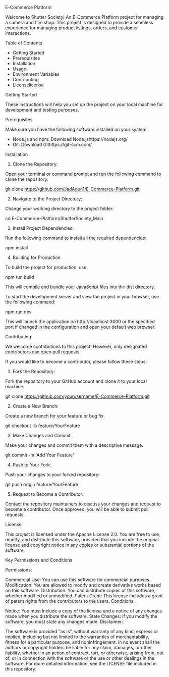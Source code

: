E-Commerce Platform

Welcome to Shutter Society! An E-Commerce Platform project for managing a camera and film shop. This project is designed to provide a seamless experience for managing product listings, orders, and customer interactions.

Table of Contents

- Getting Started
- Prerequisites
- Installation
- Usage
- Environment Variables
- Contributing
- Licenselicense







Getting Started

These instructions will help you set up the project on your local machine for development and testing purposes.





Prerequisites

Make sure you have the following software installed on your system:

- Node.js and npm: Download Node.jshttps://nodejs.org/
- Git: Download Githttps://git-scm.com/




Installation

1. Clone the Repository:

 Open your terminal or command prompt and run the following command to clone the repository:

 
 git clone https://github.com/JadAoun1/E-Commerce-Platform.git
 

2. Navigate to the Project Directory:

 Change your working directory to the project folder:

 
 cd E-Commerce-Platform/ShutterSociety_Main
 

3. Install Project Dependencies:

 Run the following command to install all the required dependencies:

 
 npm install



4. Building for Production

To build the project for production, use:

npm run build



This will compile and bundle your JavaScript files into the dist directory.
 
To start the development server and view the project in your browser, use the following command:

npm run dev

This will launch the application on http://localhost:3000 or the specified port if changed in the configuration and open your default web browser.










Contributing

We welcome contributions to this project! However, only designated contributors can open pull requests. 

If you would like to become a contributor, please follow these steps:


1. Fork the Repository:

 Fork the repository to your GitHub account and clone it to your local machine.

 
 git clone https://github.com/yourusername/E-Commerce-Platform.git
 

2. Create a New Branch:

 Create a new branch for your feature or bug fix.

 
 git checkout -b feature/YourFeature
 

3. Make Changes and Commit:

 Make your changes and commit them with a descriptive message.

 
 git commit -m 'Add Your Feature'
 

4. Push to Your Fork:

 Push your changes to your forked repository.

 
 git push origin feature/YourFeature
 

5. Request to Become a Contributor:

 Contact the repository maintainers to discuss your changes and request to become a contributor. Once approved, you will be able to submit pull requests.











License

This project is licensed under the Apache License 2.0. You are free to use, modify, and distribute this software, provided that you include the original license and copyright notice in any copies or substantial portions of the software.

Key Permissions and Conditions

Permissions:

Commercial Use: You can use this software for commercial purposes.
Modification: You are allowed to modify and create derivative works based on this software.
Distribution: You can distribute copies of this software, whether modified or unmodified.
Patent Grant: This license includes a grant of patent rights from the contributors to the users.
Conditions:

Notice: You must include a copy of the license and a notice of any changes made when you distribute the software.
State Changes: If you modify the software, you must state any changes made.
Disclaimer:

The software is provided "as is", without warranty of any kind, express or implied, including but not limited to the warranties of merchantability, fitness for a particular purpose, and noninfringement. In no event shall the authors or copyright holders be liable for any claim, damages, or other liability, whether in an action of contract, tort, or otherwise, arising from, out of, or in connection with the software or the use or other dealings in the software.
For more detailed information, see the LICENSE file included in this repository.
